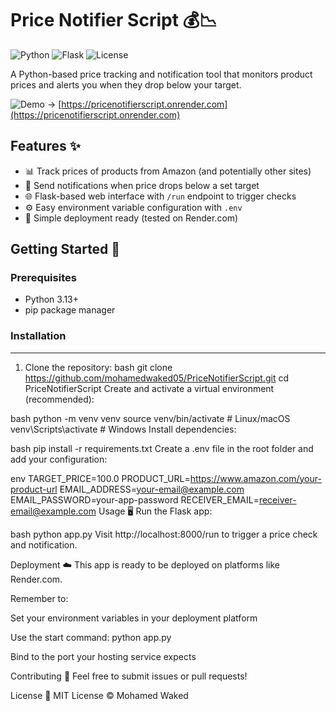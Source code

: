 # Price Notifier Script 💰📉

![Python](https://img.shields.io/badge/python-3.13+-blue?logo=python)
![Flask](https://img.shields.io/badge/flask-2.0+-lightgrey?logo=flask)
![License](https://img.shields.io/badge/license-MIT-green)

A Python-based price tracking and notification tool that monitors product prices and alerts you when they drop below your target.

![Demo](https://img.shields.io/badge/demo-live-success) → [https://pricenotifierscript.onrender.com](https://pricenotifierscript.onrender.com)

## Features ✨

- 📊 Track prices of products from Amazon (and potentially other sites)
- 🔔 Send notifications when price drops below a set target
- 🌐 Flask-based web interface with `/run` endpoint to trigger checks
- ⚙️ Easy environment variable configuration with `.env`
- 🚀 Simple deployment ready (tested on Render.com)

## Getting Started 🚀

### Prerequisites

- Python 3.13+
- pip package manager

### Installation
------------------------------------------------------------------------------------------------------------------------------------------------------------------------------------------------
1. Clone the repository:
bash
git clone https://github.com/mohamedwaked05/PriceNotifierScript.git 
cd PriceNotifierScript
Create and activate a virtual environment (recommended):

bash
python -m venv venv
source venv/bin/activate  # Linux/macOS
venv\Scripts\activate    # Windows
Install dependencies:

bash
pip install -r requirements.txt
Create a .env file in the root folder and add your configuration:

env
TARGET_PRICE=100.0
PRODUCT_URL=https://www.amazon.com/your-product-url
EMAIL_ADDRESS=your-email@example.com
EMAIL_PASSWORD=your-app-password
RECEIVER_EMAIL=receiver-email@example.com
Usage 🖥️
Run the Flask app:

bash
python app.py
Visit http://localhost:8000/run to trigger a price check and notification.

Deployment ☁️
This app is ready to be deployed on platforms like Render.com.

Remember to:

Set your environment variables in your deployment platform

Use the start command: python app.py

Bind to the port your hosting service expects

Contributing 🤝
Feel free to submit issues or pull requests!

License 📄
MIT License © Mohamed Waked



